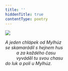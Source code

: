 ```yaml
---
title: ''
hiddenTitle: true
contentType: poetry
---
```


<section>

![](../Images/101.jpg)

_A jeden chlápek od Mylhúz  
se skamarádil s hejnem hus  
         a za každého času  
         vyváděl tu svou chasu  
do luk a polí u Mylhúz._

</section>
